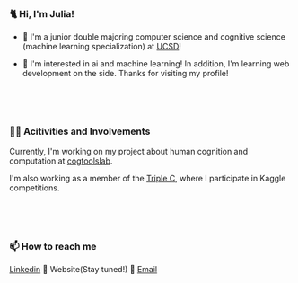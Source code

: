 <!--
**juliyaya007/juliyaya007** is a ✨ _special_ ✨ repository because its `README.md` (this file) appears on your GitHub profile.

Here are some ideas to get you started:

- 🔭 I’m currently working on ...
- 🌱 I’m currently learning ...
- 👯 I’m looking to collaborate on ...
- 🤔 I’m looking for help with ...
- 💬 Ask me about ...
- 📫 How to reach me: ...
- 😄 Pronouns: ...
- ⚡ Fun fact: ...
-->

<!--![](file:///Users/julia/Desktop/julialeexu/images/circle-cropped.png)-->
### :cat2: Hi, I'm Julia! 
<!--
**juliyaya007/juliyaya007** is a ✨ _special_ ✨ repository because its `README.md` (this file) appears on your GitHub profile. 
-->
- :school: I'm a junior double majoring computer science and cognitive science (machine learning specialization) at [UCSD](https://ucsd.edu/)! 

- :robot: I'm interested in ai and machine learning! In addition, I'm learning web development on the side. Thanks for visiting my profile!
<p>&nbsp;</p>
<p>&nbsp;</p> 

### :woman_technologist: Acitivities and Involvements
Currently, I'm working on my project about human cognition and computation at [cogtoolslab](https://cogtoolslab.github.io/). 

I'm also working as a member of the [Triple C](http://ucsdtriplec.org/), where I participate in Kaggle competitions.
<p>&nbsp;</p> 
<p>&nbsp;</p> 

### 📫 How to reach me
[Linkedin](https://www.linkedin.com/in/julialeexu/) :small_blue_diamond: Website(Stay tuned!) :small_blue_diamond: [Email](mailto:jlxu@ucsd.edu)









